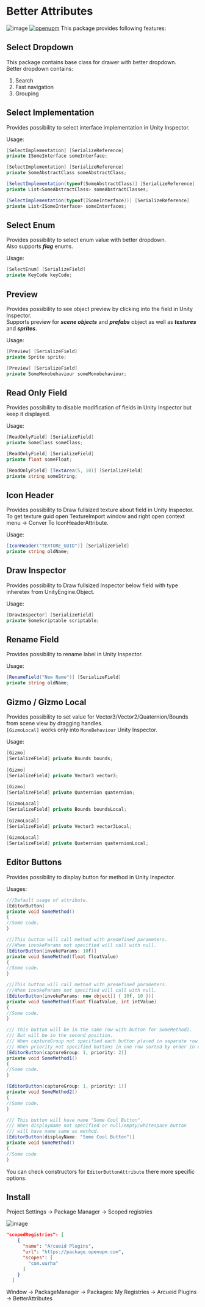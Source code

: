 # Better Attributes


![image](https://user-images.githubusercontent.com/22265817/181865901-35fea6f6-0b6e-4246-9df5-99e13cb5ed0f.png)
[![openupm](https://img.shields.io/npm/v/com.uurha.betterattributes?label=openupm&registry_uri=https://package.openupm.com)](https://openupm.com/packages/com.uurha.betterattributes/)
This package provides following features:

## Select Dropdown

This package contains base class for drawer with better dropdown.<br>
Better dropdown contains:
1. Search
2. Fast navigation
3. Grouping

## Select Implementation

Provides possibility to select interface implementation in Unity Inspector.

Usage:

```c#
[SelectImplementation] [SerializeReference]
private ISomeInterface someInterface;

[SelectImplementation] [SerializeReference]
private SomeAbstractClass someAbstractClass;

[SelectImplementation(typeof(SomeAbstractClass)] [SerializeReference]
private List<SomeAbstractClass> someAbstractClasses;

[SelectImplementation(typeof(ISomeInterface))] [SerializeReference]
private List<ISomeInterface> someInterfaces;
```

## Select Enum

Provides possibility to select enum value with better dropdown.<br>
Also supports **_flag_** enums.

Usage:

```c#
[SelectEnum] [SerializeField]
private KeyCode keyCode;
```

## Preview

Provides possibility to see object preview by clicking into the field in Unity Inspector.<br>
Supports preview for **_scene objects_** and **_prefabs_** object as well as **_textures_** and **_sprites_**.

Usage:

```c#
[Preview] [SerializeField]
private Sprite sprite;

[Preview] [SerializeField]
private SomeMonobehaviour someMonobehaviour;
```

## Read Only Field

Provides possibility to disable modification of fields in Unity Inspector but keep it displayed.

Usage:

```c#
[ReadOnlyField] [SerializeField] 
private SomeClass someClass;

[ReadOnlyField] [SerializeField] 
private float someFloat;

[ReadOnlyField] [TextArea(5, 10)] [SerializeField] 
private string someString;
```

## Icon Header

Provides possibility to Draw fullsized texture about field in Unity Inspector.
To get texture guid open TextureImport window and right open context menu -> Conver To IconHeaderAttribute.

Usage:

```c#
[IconHeader("TEXTURE_GUID")] [SerializeField]
private string oldName;
```

## Draw Inspector

Provides possibility to Draw fullsized Inspector below field with type inheretex from UnityEngine.Object.

Usage:

```c#
[DrawInspector] [SerializeField]
private SomeScriptable scriptable;
```

## Rename Field

Provides possibility to rename label in Unity Inspector.

Usage:

```c#
[RenameField("New Name")] [SerializeField]
private string oldName;
```

## Gizmo / Gizmo Local

Provides possibility to set value for Vector3/Vector2/Quaternion/Bounds from scene view by dragging handles.<br>
`[GizmoLocal]` works only into `MonoBehaviour` Unity Inspector.

Usage:

```c#
[Gizmo]
[SerializeField] private Bounds bounds;
        
[Gizmo]
[SerializeField] private Vector3 vector3;
        
[Gizmo]
[SerializeField] private Quaternion quaternion;

[GizmoLocal]
[SerializeField] private Bounds boundsLocal;
        
[GizmoLocal]
[SerializeField] private Vector3 vector3Local;
        
[GizmoLocal]
[SerializeField] private Quaternion quaternionLocal;
```

## Editor Buttons

Provides possibility to display button for method in Unity Inspector.

Usages:

```c#
///Default usage of attribute.
[EditorButton]
private void SomeMethod()
{
//Some code.
}

///This button will call method with predefined parameters. 
///When invokeParams not specified will call with null.
[EditorButton(invokeParams: 10f)]
private void SomeMethod(float floatValue)
{
//Some code.
}

///This button will call method with predefined parameters. 
///When invokeParams not specified will call with null.
[EditorButton(invokeParams: new object[] { 10f, 10 })]
private void SomeMethod(float floatValue, int intValue)
{
//Some code.
}

/// This button will be in the same row with button for SomeMethod2.
/// But will be in the second position.
/// When captureGroup not specified each button placed in separate row.
/// When priority not specified buttons in one row sorted by order in code.
[EditorButton(captureGroup: 1, priority: 2)]
private void SomeMethod1()
{
//Some code.
}

[EditorButton(captureGroup: 1, priority: 1)]
private void SomeMethod2()
{
//Some code.
}

/// This button will have name "Some Cool Button".
/// When displayName not specified or null/empty/whitespace button 
/// will have name same as method.
[EditorButton(displayName: "Some Cool Button")]
private void SomeMethod()
{
//Some code
}
```

You can check constructors for `EditorButtonAttribute` there more specific options.

## Install
Project Settings -> Package Manager -> Scoped registries
</br>

![image](https://user-images.githubusercontent.com/22265817/197618796-e4f99403-e119-4f35-8320-b233696496d9.png)

```json
"scopedRegistries": [
    {
      "name": "Arcueid Plugins",
      "url": "https://package.openupm.com",
      "scopes": [
        "com.uurha"
      ]
    }
  ]
```

Window -> PackageManager -> Packages: My Registries -> Arcueid Plugins -> BetterAttributes
